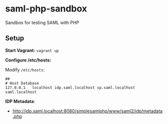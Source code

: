 # saml-php-sandbox

Sandbox for testing SAML with PHP

## Setup

**Start Vagrant:** `vagrant up`

**Configure /etc/hosts:**

Modify `/etc/hosts`: 

```
##
# Host Database
127.0.0.1	localhost idp.saml.localhost sp.saml.localhost saml.localhost
```

**IDP Metadata**:

- http://idp.saml.localhost:8080/simplesamlphp/www/saml2/idp/metadata.php